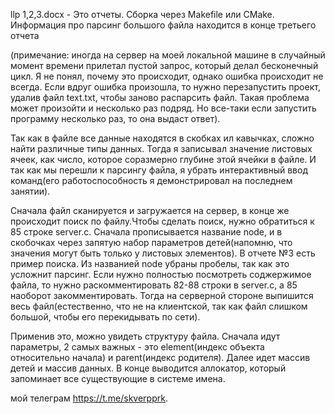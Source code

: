 llp 1,2,3.docx - Это отчеты.
Сборка через Makefile или CMake.
Информация про парсинг большого файла находится в конце третьего отчета

(примечание: иногда на сервер на моей локальной машине в случайный момент времени прилетал пустой запрос, который делал бесконечный цикл. Я не понял, почему это происходит, однако ошибка происходит не всегда. Если вдруг ошибка произошла, то нужно перезапустить проект, удалив файл text.txt, чтобы заново распарсить файл. Такая проблема может произойти и несколько раз подряд. Но все-таки если запустить программу несколько раз, то она выдаст ответ).

Так как в файле все данные находятся в скобках ил  кавычках, сложно найти различные типы данных. Тогда я записывал значение листовых ячеек, как число, которое соразмерно глубине этой ячейки в файле. И так как мы перешли к парсингу файла, я убрать интерактивный ввод команд(его работоспособность я демонстрировал на последнем занятии).

Сначала файл сканируется и  загружается на сервер, в конце же происходит поиск по файлу.Чтобы сделать поиск, нужно обратиться к 85 строке server.c. Сначала прописывается название node, и в скобочках через запятую набор параметров детей(напомню, что значения могут быть только у листовых элементов). В отчете №3 есть пример поиска. Из названией node убраны пробелы, так как это усложнит парсинг.
Если нужно полностью посмотреть соджержимое файла, то нужно раскомментировать 82-88 строки в server.c, а 85 наоборот закомментировать. Тогда на серверной стороне выпишится весь файл(естественно, что не на клиентской, так как файл слишком большой, чтобы его перекидывать по сети).

Применив это, можно увидеть структуру файла. Сначала идут параметры, 2 самых важных - это element(индекс объекта относительно начала) и parent(индекс родителя). Далее идет массив детей и массив данных. В конце выводится аллокатор, который запоминает все существующие в системе имена.

мой телеграм https://t.me/skverpprk.

